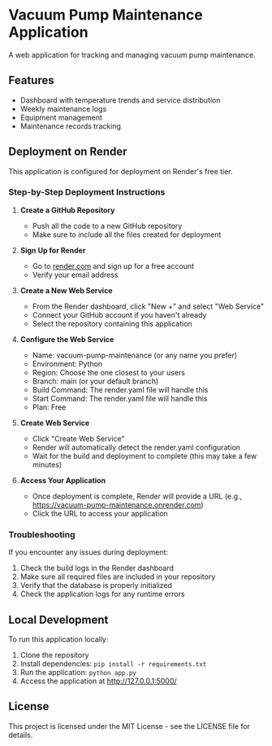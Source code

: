 # Vacuum Pump Maintenance Application

A web application for tracking and managing vacuum pump maintenance.

## Features

- Dashboard with temperature trends and service distribution
- Weekly maintenance logs
- Equipment management
- Maintenance records tracking

## Deployment on Render

This application is configured for deployment on Render's free tier.

### Step-by-Step Deployment Instructions

1. **Create a GitHub Repository**
   - Push all the code to a new GitHub repository
   - Make sure to include all the files created for deployment

2. **Sign Up for Render**
   - Go to [render.com](https://render.com) and sign up for a free account
   - Verify your email address

3. **Create a New Web Service**
   - From the Render dashboard, click "New +" and select "Web Service"
   - Connect your GitHub account if you haven't already
   - Select the repository containing this application

4. **Configure the Web Service**
   - Name: vacuum-pump-maintenance (or any name you prefer)
   - Environment: Python
   - Region: Choose the one closest to your users
   - Branch: main (or your default branch)
   - Build Command: The render.yaml file will handle this
   - Start Command: The render.yaml file will handle this
   - Plan: Free

5. **Create Web Service**
   - Click "Create Web Service"
   - Render will automatically detect the render.yaml configuration
   - Wait for the build and deployment to complete (this may take a few minutes)

6. **Access Your Application**
   - Once deployment is complete, Render will provide a URL (e.g., https://vacuum-pump-maintenance.onrender.com)
   - Click the URL to access your application

### Troubleshooting

If you encounter any issues during deployment:

1. Check the build logs in the Render dashboard
2. Make sure all required files are included in your repository
3. Verify that the database is properly initialized
4. Check the application logs for any runtime errors

## Local Development

To run this application locally:

1. Clone the repository
2. Install dependencies: `pip install -r requirements.txt`
3. Run the application: `python app.py`
4. Access the application at http://127.0.0.1:5000/

## License

This project is licensed under the MIT License - see the LICENSE file for details.
